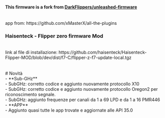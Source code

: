 #### **This firmware is a fork from** [DarkFlippers/unleashed-firmware](https://github.com/DarkFlippers/unleashed-firmware)<br>
<br>
app from: https://github.com/xMasterX/all-the-plugins
<br>
<h3>Haisenteck - Flipper zero firmware Mod</h3> <br>
link al file di installazione: https://github.com/haisenteck/Haisenteck-Flipper-MOD/blob/dev/dist/f7-C/flipper-z-f7-update-local.tgz <br>
<br>
<br>
# Novità<br>
- **Sub-GHz**<br>
	- SubGHz: corretto codice e aggiunto nuovamente protocollo X10<br>
	- SubGHz: corretto codice e aggiunto nuovamente protocollo Oregon2 per riconoscimento segnale.<br>
	- SubGHz: aggiunto frequenze per canali da 1 a 69 LPD e da 1 a 16 PMR446<br>
- **APP**<br>
	- Aggiunto quasi tutte le app trovate e aggiornate alle API 35.0<br>
<br>
<br>
